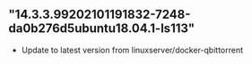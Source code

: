 ## "14.3.3.99202101191832-7248-da0b276d5ubuntu18.04.1-ls113"
- Update to latest version from linuxserver/docker-qbittorrent
